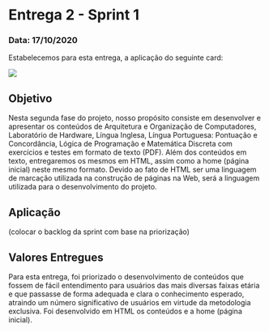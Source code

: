 # Entrega 2 - Sprint 1

### Data: 17/10/2020

Estabelecemos para esta entrega, a aplicação do seguinte card:

![](https://github.com/AndreSilva358/Hephaestus---Projeto-Integrador/blob/Sprint-1/Sprint%201/Sprint%201.png?raw=true)

## Objetivo

Nesta segunda fase do projeto, nosso propósito consiste em desenvolver e apresentar os conteúdos de Arquitetura e Organização de Computadores, Laboratório de Hardware, Língua Inglesa, Língua Portuguesa: Pontuação e Concordância, Lógica de Programação e Matemática Discreta com exercícios e testes em formato de texto (PDF). Além dos conteúdos em texto, entregaremos os mesmos em HTML, assim como a home (página inicial) neste mesmo formato. Devido ao fato de HTML ser uma linguagem de marcação utilizada na construção de páginas na Web, será a linguagem utilizada para o desenvolvimento do projeto.

## Aplicação

(colocar o backlog da sprint com base na priorização)


## Valores Entregues

Para esta entrega, foi priorizado o desenvolvimento de conteúdos que fossem de fácil entendimento para usuários das mais diversas faixas etária e que passasse de forma adequada e clara o conhecimento esperado, atraindo um número significativo de usuários em virtude da metodologia exclusiva. Foi desenvolvido em HTML os conteúdos e a home (página inicial).

